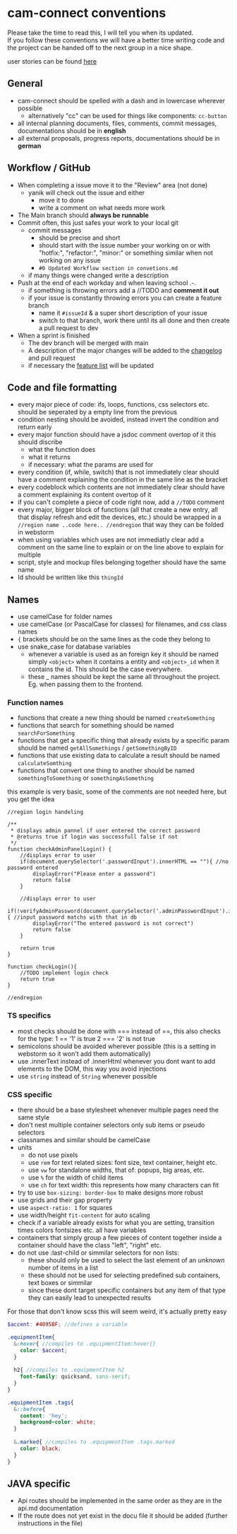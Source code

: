 # cam-connect conventions
Please take the time to read this, I will tell you when its updated. 
\
If you follow these conventions we will have a better time writing code and the project can be handed off to the next group in a nice shape.

user stories can be found [here](https://school-space.notion.site/4c889b6df8a14f3f82b6824f652f1f3d?v=6db8b43a662a4b3bb87f1b68ae708395&pvs=4)

## General
- cam-connect should be spelled with a dash and in lowercase wherever possible
  - alternatively "cc" can be used for things like components: `cc-button`
- all internal planning documents, files, comments, commit messages, documentations should be in **english**
- all external proposals, progress reports, documentations should be in **german**

## Workflow / GitHub
- When completing a issue move it to the "Review" area (not done)
  - yanik will check out the issue and either
    - move it to done
    - write a comment on what needs more work
- The Main branch should **always be runnable**
- Commit often, this just safes your work to your local git
  - commit messages 
    - should be precise and short
    - should start with the issue number your working on or with "hotfix:", "refactor:", "minor:" or something similar when not working on any issue
    - `#0 Updated Workflow section in convetions.md`
  - if many things were changed write a description
- Push at the end of each workday and when leaving school .-.
  - if something is throwing errors add a //TODO and **comment it out**
  - if your issue is constantly throwing errors you can create a feature branch
    - name it `#issueId` & a super short description of your issue
    - switch to that branch, work there until its all done and then create a pull request to dev
- When a sprint is finished
  - The dev branch will be merged with main
  - A description of the major changes will be added to the [changelog](./changelog.md) and pull request
  - if necessary the [feature list](../README.md/#features) will be updated

## Code and file formatting
- every major piece of code: ifs, loops, functions, css selectors etc. should be seperated by a empty line from the previous
- condition nesting should be avoided, instead invert the condition and return early
- every major function should have a jsdoc comment overtop of it this should discribe
  - what the function does
  - what it returns
  - if necessary: what the params are used for
- every condition (if, while, switch) that is not immediately clear should have a comment explaining the condition
  in the same line as the bracket
- every codeblock which contents are not immediately clear should have a comment explaining its content overtop of it
- if you can't complete a piece of code right now, add a `//TODO` comment
- every major, bigger block of functions (all that create a new entry, all that display refresh and edit the devices, etc.)
  should be wrapped in a `//region name ..code here.. //endregion` that way they can be folded in webstorm
- when using variables which uses are not immediatly clear add a comment on the same line to explain or on the line above to explain for multiple
- script, style and mockup files belonging together should have the same name
- Id should be written like this `thingId`

## Names
- use camelCase for folder names
- use camelCase (or PascalCase for classes) for filenames, and css class names
- `{` brackets should be on the same lines as the code they belong to
- use snake_case for database variables
  - whenever a variable is used as an foreign key it should be named simply `<object>` when it contains a entity and `<object>_id` when it contains the id. This should be the case everywhere.
  - these _ names should be kept the same all throughout the project. Eg. when passing them to the frontend.

### Function names
- functions that create a new thing should be named `createSomething`
- functions that search for something should be named `searchForSomething`
- functions that get a specific thing that already exists by a specific param should be named `getAllSomethings` / `getSomethingByID`
- functions that use existing data to calculate a result should be named `calculateSomthing`
- functions that convert one thing to another should be named `somethingToSomething` or `somethingAsSomething`

this example is very basic, some of the comments are not needed here, but you get the idea
```JS
//region login handeling

/**
 * displays admin pannel if user entered the correct password
 * @returns true if login was successfull false if not
 */
function checkAdminPanelLogin() {
    //displays error to user
    if(document.querySelector('.passwordInput').innerHTML == ""){ //no password entered
        displayError("Please enter a password")
        return false
    }
    
    //displays error to user
    if(!verifyAdminPassword(document.querySelector('.adminPasswordInput').innerHTML)){ //input password matchs with that in db
        displayError("The entered password is not correct")
        return false
    }
    
    return true
}

function checkLogin(){
    //TODO implement login check
    return true
}

//endregion
```

### TS specifics

- most checks should be done with === instead of ==, this also checks for the type: 1 == '1' is true 2 === '2' is not true
- semicolons should be avoided wherever possible (this is a setting in webstorm so it won't add them automatically)
- use .innerText instead of .innerHtml whenever you dont want to add elements to the DOM, this way you avoid injections
- use `string` instead of `String` whenever possible

### CSS specific
- there should be a base stylesheet whenever multiple pages need the same style
- don't nest multiple container selectors only sub items or pseudo selectors
- classnames and similar should be camelCase
- units
  - do not use pixels
  - use `rem` for text related sizes: font size, text container, height etc.
  - use `vw` for standalone widths, that of: popups, big areas, etc.
  - use `%` for the width of child items
  - use `ch` for text width: this represents how many characters can fit
- try to use `box-sizing: border-box` to make designs more robust
- use grids and their gap property
- use `aspect-ratio: 1` for squares
- use width/height `fit-content` for auto scaling
- check if a variable already exists for what you are setting, transition times colors fontsizes etc. all have variables
- containers that simply group a few pieces of content together inside a container should have the class "left", "right" etc.
- do not use :last-child or simmilar selectors for non lists:
  - these should only be used to select the last element of an *unknown* number of items in a list
  - these should not be used for selecting predefined sub containers, text boxes or simmilar
  - since these dont target specific containers but any item of that type they can easily lead to unexpected results

For those that don't know scss this will seem weird, it's actually pretty easy
```SCSS
$accent: #4095BF; //defines a variable

.equipmentItem{
  &:hover{ //compiles to .equipmentItem:hover{}
    color: $accent;
  }
  
  h2{ //compiles to .equipmentItem h2
    font-family: quicksand, sans-serif;
  }
}

.equipmentItem .tags{
  &::before{
    content: 'hey';
    background-color: white;
  }
  
  &.marked{ //compiles to .equipmentItem .tags.marked
    color: black;
  }
}
```

## JAVA specific
- Api routes should be implemented in the same order as they are in the api.md documentation
- If the route does not yet exist in the docu file it should be added (further instructions in the file) 